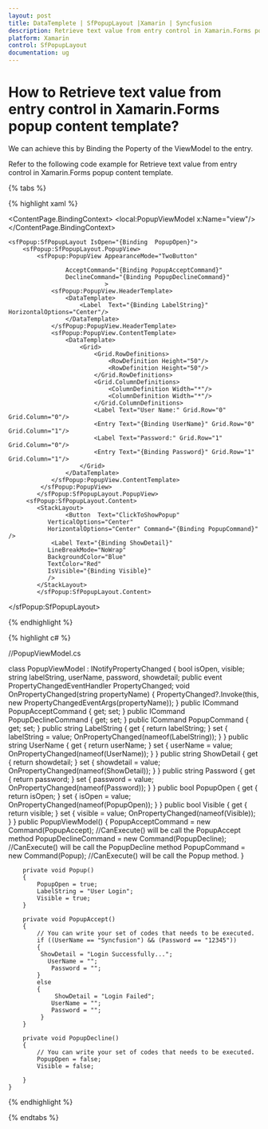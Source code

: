 ```yaml
---
layout: post
title: DataTemplete | SfPopupLayout |Xamarin | Syncfusion
description: Retrieve text value from entry control in Xamarin.Forms popup content template.
platform: Xamarin
control: SfPopupLayout
documentation: ug
---
```

# How to Retrieve text value from entry control in Xamarin.Forms popup content template?

We can achieve this by Binding the Poperty of the ViewModel to the entry.

Refer to the following code example for Retrieve text value from entry control in Xamarin.Forms popup content template.

{% tabs %}

{% highlight xaml %}

 <?xml version="1.0" encoding="utf-8" ?>
<ContentPage xmlns="http://xamarin.com/schemas/2014/forms"
             xmlns:x="http://schemas.microsoft.com/winfx/2009/xaml"
             xmlns:local="clr-namespace:Popup"
             xmlns:sfPopup="clr-namespace:Syncfusion.XForms.PopupLayout;assembly=Syncfusion.SfPopupLayout.XForms"
             x:Class="Popup.MainPage">
    <ContentPage.BindingContext>
        <local:PopupViewModel x:Name="view"/>
    </ContentPage.BindingContext>

    <sfPopup:SfPopupLayout IsOpen="{Binding  PopupOpen}">
        <sfPopup:SfPopupLayout.PopupView>
            <sfPopup:PopupView AppearanceMode="TwoButton"
                              
                    AcceptCommand="{Binding PopupAcceptCommand}"
                    DeclineCommand="{Binding PopupDeclineCommand}"
                               >
                <sfPopup:PopupView.HeaderTemplate>
                    <DataTemplate>
                        <Label  Text="{Binding LabelString}" HorizontalOptions="Center"/>
                    </DataTemplate>
                </sfPopup:PopupView.HeaderTemplate>
                <sfPopup:PopupView.ContentTemplate>
                    <DataTemplate>
                        <Grid>
                            <Grid.RowDefinitions>
                                <RowDefinition Height="50"/>
                                <RowDefinition Height="50"/>
                            </Grid.RowDefinitions>
                            <Grid.ColumnDefinitions>
                                <ColumnDefinition Width="*"/>
                                <ColumnDefinition Width="*"/>
                            </Grid.ColumnDefinitions>
                            <Label Text="User Name:" Grid.Row="0" Grid.Column="0"/>
                            <Entry Text="{Binding UserName}" Grid.Row="0" Grid.Column="1"/>
                            <Label Text="Password:" Grid.Row="1" Grid.Column="0"/>
                            <Entry Text="{Binding Password}" Grid.Row="1" Grid.Column="1"/>
                        </Grid>
                    </DataTemplate>
                </sfPopup:PopupView.ContentTemplate>
             </sfPopup:PopupView>
            </sfPopup:SfPopupLayout.PopupView>
         <sfPopup:SfPopupLayout.Content>
            <StackLayout>
                    <Button  Text="ClickToShowPopup" 
               VerticalOptions="Center"  
               HorizontalOptions="Center" Command="{Binding PopupCommand}" />
                <Label Text="{Binding ShowDetail}"
               LineBreakMode="NoWrap"
               BackgroundColor="Blue"
               TextColor="Red"
               IsVisible="{Binding Visible}"
               />
            </StackLayout>
            </sfPopup:SfPopupLayout.Content>
 </sfPopup:SfPopupLayout>
</ContentPage>




{% endhighlight %}

{% highlight c# %}

//PopupViewModel.cs

class PopupViewModel : INotifyPropertyChanged
    {
        bool isOpen, visible;
        string labelString, userName, password, showdetail;
        public event PropertyChangedEventHandler PropertyChanged;
        void OnPropertyChanged(string propertyName)
        {
            PropertyChanged?.Invoke(this, new PropertyChangedEventArgs(propertyName));
        }
        public ICommand PopupAcceptCommand { get; set; }
        public ICommand PopupDeclineCommand { get; set; }
        public ICommand PopupCommand { get; set; }
        public string LabelString
        {
            get { return labelString; }
            set
            {
                labelString = value;
                OnPropertyChanged(nameof(LabelString));
            }
        }
        public string UserName
        {
            get { return userName; }
            set
            {
                userName = value;
                OnPropertyChanged(nameof(UserName));
            }
        }
        public string ShowDetail
        {
            get { return showdetail; }
            set
            {
                showdetail = value;
                OnPropertyChanged(nameof(ShowDetail));
            }
        }
        public string Password
        {
            get { return password; }
            set
            {
                password = value;
                OnPropertyChanged(nameof(Password));
            }
        }
        public bool PopupOpen
        {
            get { return isOpen; }
            set
            {
                isOpen = value;
                OnPropertyChanged(nameof(PopupOpen));
            }
        }
        public bool Visible
        {
            get { return visible; }
            set
            {
                visible = value;
                OnPropertyChanged(nameof(Visible));
            }
        }
        public PopupViewModel()
        {
            PopupAcceptCommand = new Command(PopupAccept); //CanExecute() will be call the PopupAccept method
            PopupDeclineCommand = new Command(PopupDecline); //CanExecute() will be call the PopupDecline method
            PopupCommand = new Command(Popup);  //CanExecute() will be call the Popup method.
        }

        private void Popup()
        {
            PopupOpen = true;
            LabelString = "User Login";
            Visible = true;
        }

        private void PopupAccept()
        {
            // You can write your set of codes that needs to be executed.
            if ((UserName == "Syncfusion") && (Password == "12345"))
            {
             ShowDetail = "Login Successfully...";
               UserName = "";
                Password = "";
            }
            else
            {
                 ShowDetail = "Login Failed";
                UserName = "";
                Password = "";
             }
        }

        private void PopupDecline()
        {
            // You can write your set of codes that needs to be executed.
            PopupOpen = false;
            Visible = false;

        }
    }

{% endhighlight %}

{% endtabs %}
